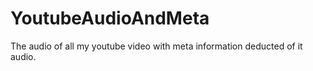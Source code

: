 # YoutubeAudioAndMeta
The audio of all my youtube video with meta information deducted of it audio.
